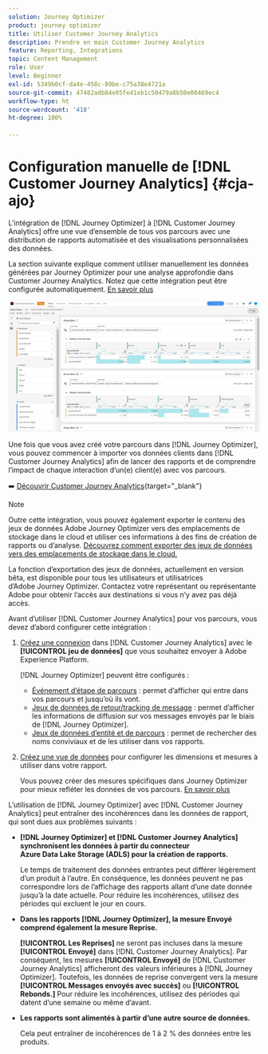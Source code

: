 ```yaml
---
solution: Journey Optimizer
product: journey optimizer
title: Utiliser Customer Journey Analytics
description: Prendre en main Customer Journey Analytics
feature: Reporting, Integrations
topic: Content Management
role: User
level: Beginner
exl-id: 5349b0cf-da4e-458c-89be-c75a38e4721a
source-git-commit: 47482adb84e05fe41eb1c50479a8b50e00469ec4
workflow-type: ht
source-wordcount: '418'
ht-degree: 100%

---
```


# Configuration manuelle de [!DNL Customer Journey Analytics] {#cja-ajo}

L’intégration de [!DNL Journey Optimizer] à [!DNL Customer Journey Analytics] offre une vue d’ensemble de tous vos parcours avec une distribution de rapports automatisée et des visualisations personnalisées des données.

La section suivante explique comment utiliser manuellement les données générées par Journey Optimizer pour une analyse approfondie dans Customer Journey Analytics. Notez que cette intégration peut être configurée automatiquement. [En savoir plus](report-gs-cja.md)

![](assets/cja.png)

Une fois que vous avez créé votre parcours dans [!DNL Journey Optimizer], vous pouvez commencer à importer vos données clients dans [!DNL Customer Journey Analytics] afin de lancer des rapports et de comprendre l’impact de chaque interaction d’un(e) client(e) avec vos parcours.

➡️ [Découvrir Customer Journey Analytics](https://experienceleague.adobe.com/fr/docs/analytics-platform/using/integrations/ajo#manually-configure-a-data-view-to-be-used-with-journey-optimizer){target="_blank"}

>[!NOTE]
>
>Outre cette intégration, vous pouvez également exporter le contenu des jeux de données Adobe Journey Optimizer vers des emplacements de stockage dans le cloud et utiliser ces informations à des fins de création de rapports ou d’analyse. [Découvrez comment exporter des jeux de données vers des emplacements de stockage dans le cloud.](../data/export-datasets.md)
>
>La fonction d’exportation des jeux de données, actuellement en version bêta, est disponible pour tous les utilisateurs et utilisatrices d’Adobe Journey Optimizer. Contactez votre représentant ou représentante Adobe pour obtenir l’accès aux destinations si vous n’y avez pas déjà accès.

Avant d’utiliser [!DNL Customer Journey Analytics] pour vos parcours, vous devez d’abord configurer cette intégration :

1. [Créez une connexion](https://experienceleague.adobe.com/docs/analytics-platform/using/cja-connections/create-connection.html?lang=fr) dans [!DNL Customer Journey Analytics] avec le **[!UICONTROL jeu de données]** que vous souhaitez envoyer à Adobe Experience Platform.

   [!DNL Journey Optimizer] peuvent être configurés :
   * [Événement d’étape de parcours](../data/datasets-query-examples.md#journey-step-event) : permet d’afficher qui entre dans vos parcours et jusqu’où ils vont.
   * [Jeux de données de retour/tracking de message](../data/datasets-query-examples.md#message-feedback-event-dataset) : permet d’afficher les informations de diffusion sur vos messages envoyés par le biais de [!DNL Journey Optimizer].
   * [Jeux de données d’entité et de parcours](../data/datasets-query-examples.md#entity-dataset) : permet de rechercher des noms conviviaux et de les utiliser dans vos rapports.

1. [Créez une vue de données](https://experienceleague.adobe.com/docs/analytics-platform/using/cja-dataviews/create-dataview.html?lang=fr) pour configurer les dimensions et mesures à utiliser dans votre rapport.

   Vous pouvez créer des mesures spécifiques dans Journey Optimizer pour mieux refléter les données de vos parcours. [En savoir plus](https://experienceleague.adobe.com/docs/analytics-platform/using/integrations/ajo.html?lang=fr#configure-the-data-view-to-accommodate-journey-optimizer-dimensions-and-metrics)

L’utilisation de [!DNL Journey Optimizer] avec [!DNL Customer Journey Analytics] peut entraîner des incohérences dans les données de rapport, qui sont dues aux problèmes suivants :

* **[!DNL Journey Optimizer] et [!DNL Customer Journey Analytics] synchronisent les données à partir du connecteur Azure Data Lake Storage (ADLS) pour la création de rapports.**

  Le temps de traitement des données entrantes peut différer légèrement d’un produit à l’autre. En conséquence, les données peuvent ne pas correspondre lors de l’affichage des rapports allant d’une date donnée jusqu’à la date actuelle. Pour réduire les incohérences, utilisez des périodes qui excluent le jour en cours.

* **Dans les rapports [!DNL Journey Optimizer], la mesure Envoyé comprend également la mesure Reprise.**

  **[!UICONTROL Les Reprises]** ne seront pas incluses dans la mesure **[!UICONTROL Envoyé]** dans [!DNL Customer Journey Analytics]. Par conséquent, les mesures **[!UICONTROL Envoyé]** de [!DNL Customer Journey Analytics] afficheront des valeurs inférieures à [!DNL Journey Optimizer]. Toutefois, les données de reprise convergent vers la mesure **[!UICONTROL Messages envoyés avec succès]** ou **[!UICONTROL Rebonds.]**
Pour réduire les incohérences, utilisez des périodes qui datent d’une semaine ou même d’avant.

* **Les rapports sont alimentés à partir d’une autre source de données.**

  Cela peut entraîner de incohérences de 1 à 2 % des données entre les produits. 
